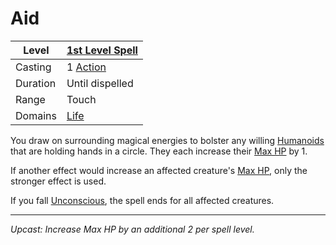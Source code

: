 # Aid

| Level    | [1st Level Spell](1st%20Level%20Spells.md)                            |
| -------- | --------------------------------------------------------------------- |
| Casting  | 1 [Action](../../../../Game%20Procedures/Core%20Procedures/Action.md) |
| Duration | Until dispelled                                                       |
| Range    | Touch                                                                 |
| Domains  | [Life](../../Spell%20Domains/Life.md)                                 |

You draw on surrounding magical energies to bolster any willing [Humanoids](../../../../Resources%20for%20GMs/Creatures/Creature%20Types/Humanoid.md) that are holding hands in a circle. They each increase their [Max HP](../../../../Player%20Characters/Derived%20Statistics/Hit%20Points.md#Max%20HP) by 1.

If another effect would increase an affected creature's [Max HP](../../../../Player%20Characters/Derived%20Statistics/Hit%20Points.md#Max%20HP), only the stronger effect is used.

If you fall [Unconscious](../../../../Game%20Procedures/Conditions/Unconscious.md), the spell ends for all affected creatures.

---
*Upcast: Increase Max HP by an additional 2 per spell level.*
